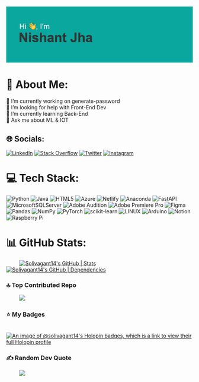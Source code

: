 
![Profile Banner](https://github.com/Solivagant14/Solivagant14/raw/main/header.png)

# 💫 About Me:
🔭 I’m currently working on generate-password<br>🤝 I’m looking for help with Front-End Dev<br>🌱 I’m currently learning Back-End<br>💬 Ask me about ML & IOT<br>


## 🌐 Socials:
[![LinkedIn](https://img.shields.io/badge/LinkedIn-%230077B5.svg?logo=linkedin&logoColor=white)](https://www.linkedin.com/in/nishantjha14/) [![Stack Overflow](https://img.shields.io/badge/-Stackoverflow-FE7A16?logo=stack-overflow&logoColor=white)](https://stackoverflow.com/users/16754582) [![Twitter](https://img.shields.io/badge/Twitter-%231DA1F2.svg?logo=Twitter&logoColor=white)](https://twitter.com/slvgnt14) [![Instagram](https://img.shields.io/badge/Instagram-%23E4405F.svg?logo=Instagram&logoColor=white)](https://www.instagram.com/_nishant.jha/) 

# 💻 Tech Stack:
![Python](https://img.shields.io/badge/python-3670A0?style=for-the-badge&logo=python&logoColor=ffdd54) ![Java](https://img.shields.io/badge/java-%23ED8B00.svg?style=for-the-badge&logo=java&logoColor=white) ![HTML5](https://img.shields.io/badge/html5-%23E34F26.svg?style=for-the-badge&logo=html5&logoColor=white) ![Azure](https://img.shields.io/badge/azure-%230072C6.svg?style=for-the-badge&logo=azure-devops&logoColor=white) ![Netlify](https://img.shields.io/badge/netlify-%23000000.svg?style=for-the-badge&logo=netlify&logoColor=#00C7B7) ![Anaconda](https://img.shields.io/badge/Anaconda-%2344A833.svg?style=for-the-badge&logo=anaconda&logoColor=white) ![FastAPI](https://img.shields.io/badge/FastAPI-005571?style=for-the-badge&logo=fastapi) ![MicrosoftSQLServer](https://img.shields.io/badge/Microsoft%20SQL%20Sever-CC2927?style=for-the-badge&logo=microsoft%20sql%20server&logoColor=white) ![Adobe Audition](https://img.shields.io/badge/Adobe%20Audition-9999FF.svg?style=for-the-badge&logo=Adobe%20Audition&logoColor=white) ![Adobe Premiere Pro](https://img.shields.io/badge/Adobe%20Premiere%20Pro-9999FF.svg?style=for-the-badge&logo=Adobe%20Premiere%20Pro&logoColor=white) ![Figma](https://img.shields.io/badge/figma-%23F24E1E.svg?style=for-the-badge&logo=figma&logoColor=white) ![Pandas](https://img.shields.io/badge/pandas-%23150458.svg?style=for-the-badge&logo=pandas&logoColor=white) ![NumPy](https://img.shields.io/badge/numpy-%23013243.svg?style=for-the-badge&logo=numpy&logoColor=white) ![PyTorch](https://img.shields.io/badge/PyTorch-%23EE4C2C.svg?style=for-the-badge&logo=PyTorch&logoColor=white) ![scikit-learn](https://img.shields.io/badge/scikit--learn-%23F7931E.svg?style=for-the-badge&logo=scikit-learn&logoColor=white) ![LINUX](https://img.shields.io/badge/Linux-FCC624?style=for-the-badge&logo=linux&logoColor=black) ![Arduino](https://img.shields.io/badge/-Arduino-00979D?style=for-the-badge&logo=Arduino&logoColor=white) ![Notion](https://img.shields.io/badge/Notion-%23000000.svg?style=for-the-badge&logo=notion&logoColor=white) ![Raspberry Pi](https://img.shields.io/badge/-RaspberryPi-C51A4A?style=for-the-badge&logo=Raspberry-Pi)
# 📊 GitHub Stats:
&nbsp;&nbsp;&nbsp;&nbsp;&nbsp;&nbsp;&nbsp;&nbsp;
[![Solivagant14's GitHub | Stats](https://stats.quine.sh/Solivagant14/github?theme=dark)](https://quine.sh?utm_source=widgets&utm_campaign=Solivagant14)
&nbsp;&nbsp;&nbsp;&nbsp;&nbsp;&nbsp;&nbsp;&nbsp;
[![Solivagant14's GitHub | Dependencies](https://stats.quine.sh/Solivagant14/dependencies?theme=dark)](https://quine.sh?utm_source=widgets&utm_campaign=Solivagant14)


### 🔝 Top Contributed Repo
&nbsp;&nbsp;&nbsp;&nbsp;&nbsp;&nbsp;&nbsp;&nbsp;
![](https://github-contributor-stats.vercel.app/api?username=solivagant14&limit=5&theme=matrix&combine_all_yearly_contributions=true)

###  ⭐️ My Badges
&nbsp;&nbsp;&nbsp;&nbsp;&nbsp;&nbsp;&nbsp;&nbsp;
[![An image of @solivagant14's Holopin badges, which is a link to view their full Holopin profile](https://holopin.me/solivagant14)](https://holopin.io/@solivagant14)

### ✍️ Random Dev Quote
&nbsp;&nbsp;&nbsp;&nbsp;&nbsp;&nbsp;&nbsp;&nbsp;
![](https://quotes-github-readme.vercel.app/api?type=horizontal&theme=merko)


